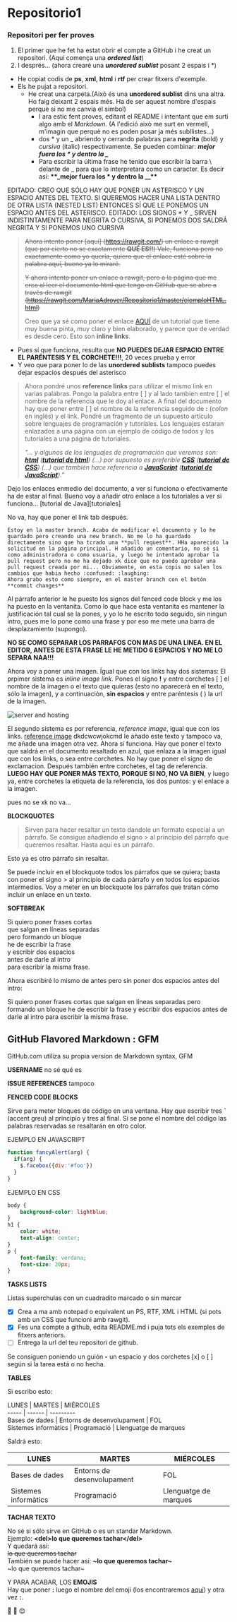 # Repositorio1
### Repositori per fer proves
   

1. El primer que he fet ha estat obrir el compte a GitHub i he creat un repositori. (Aquí comença una **_ordered list_**)
2. I després... (ahora crearé una **_unordered sublist_** posant 2 espais i *)
  * He copiat codis de **ps**, **xml**, **html** i **rtf** per crear fitxers d'exemple.
  * Els he pujat a repositori. 
    * He creat una carpeta.(Això és una **unordered sublist** dins una altra. Ho faig deixant 2 espais més.
    Ha de ser aquest nombre d'espais perquè si no me canvia el símbol)
      * I ara estic fent proves, editant el README i intentant que em surti algo amb el *Markdown*. (A l'edició això me
      surt en vermell, m'imagin que perquè no es poden posar ja més subllistes...)
      * dos * y un _ abriendo y cerrando palabras para **negrita** (bold) y _cursiva_ (italic) respectivamente. 
      Se pueden combinar: **_mejor fuera los * y dentro la \__**
      * Para escribir la última frase he tenido que escribir la barra \ delante de _ para que lo interpretara como un caracter. 
      Es decir así: **\*\*\_mejor fuera los * y dentro la \_\_\*\***

EDITADO: CREO QUE SÓLO HAY QUE PONER UN ASTERISCO Y UN ESPACIO ANTES DEL TEXTO. SI QUEREMOS HACER UNA LISTA DENTRO DE OTRA LISTA (NESTED LIST) ENTONCES SÍ QUE LE PONEMOS UN ESPACIO ANTES DEL ASTERISCO.
EDITADO: LOS SIGNOS * Y _ SIRVEN INDISTINTAMENTE PARA NEGRITA O CURSIVA, SI PONEMOS DOS SALDRÁ NEGRITA Y SI PONEMOS UNO CURSIVA

><del>Ahora intento poner [aqui] (https://rawgit.com/) un enlace a rawgit (que por cierto no se exactamente **QUÉ ES!!**)
Vale, funciona pero no exactamente como yo quería, quiero que el enlace esté sobre la palabra aquí, bueno ya lo miraré.</del>
>
><del>Y ahora intento poner un enlace a rawgit, pero a la página que me crea al leer el documento html que tengo en GitHub
que se abre a través de rawgit (https://rawgit.com/MariaAdrover/Repositorio1/master/ejemploHTML.html)</del>
>
>Creo que ya sé como poner el enlace [AQUÍ](https://libro.cursohtml5desdecero.com/) de un tutorial que tiene muy buena pinta, muy claro y bien elaborado, y parece que de verdad es desde cero. Esto son **inline links**.
  * Pues sí que funciona, resulta que **NO PUEDES DEJAR ESPACIO ENTRE EL PARÉNTESIS Y EL CORCHETE!!!**, 20 veces prueba y error
  * Y veo que para poner lo de las **unordered sublists** tampoco puedes dejar espacios después del asterisco
>  
>Ahora pondré unos **reference links** para utilizar el mismo link en varias palabras. Pongo la palabra entre [ ] y al lado tambien entre [ ] el nombre de la referencia que le doy al enlace. A final del documento hay que poner entre [ ] el nombre de la referencia seguido de **:** (_colon_ en inglés) y el link. Pondré un fragmento de un supuesto artículo sobre lenguajes de programación y tutoriales. Los lenguajes estaran enlazados a una página con un ejemplo de código de todos y los tutoriales a una página de tutoriales.
>
>_"... y algunos de los lenguajes de programación que veremos son: [**html**][código] ([**tutorial de html**][tutorial]) (...) por supuesto es preferible [**CSS**][código] ([**tutorial de CSS**][tutorial]) (...) que también hace referencia a [**JavaScript**][código] ([**tutorial de JavaScript**][tutorial])."_ 

[código]: https://www.aprenderaprogramar.com/index.php?option=com_content&view=article&id=779:diferencias-entre-javascript-y-java-html-css-php-frontera-entre-lenguajes-en-desarrollos-web-cu01105e&catid=78&Itemid=206
[tutorial]: https://www.aprenderaprogramar.es/index.php?option=com_content&view=article&id=57&Itemid=86


Dejo los enlaces enmedio del documento, a ver si funciona o efectivamente ha de estar al final. Bueno voy a añadir otro enlace a los tutoriales a ver si funciona...
[tutorial de Java][tutoriales]

No va, hay que poner el link tab después.
```
Estoy en la master branch. Acabo de modificar el documento y lo he guardado pero creando una new branch. No me lo ha guardado directamente sino que ha tcrado una **pull request**. HHa aparecido la solicitud en la página principal. H añadido un comentario, no sé si como administradora o como usuaria, y luego he intentado aprobar la pull request pero no me ha dejado xk dice que no puedo aprobar una pull request creada por mi... Obviamente, en esta copis no salen los cambios que habia hecho :confused: :laughing:
Ahora grabo esto como siempre, en el master branch con el botón **commit changes**
```
Al párrafo anterior le he puesto los signos del fenced code block y me los ha puesto en la ventanita. Como lo que hace esta ventanita es mantener la justificación tal cual se la pones, y yo lo he escrito todo seguido, sin ningun intro, pues me lo pone como una frase y por eso me mete una barra de desplazamiento (supongo).






**NO SE COMO SEPARAR LOS PARRAFOS CON MAS DE UNA LINEA. EN EL EDITOR, ANTES DE ESTA FRASE LE HE METIDO 6 ESPACIOS Y NO ME LO SEPARA NAA!!!**

Ahora voy a poner una imagen. Ígual que con los links hay dos sistemas:
El prpimer sistema es _inline image link_. Pones el signo **!** y entre corchetes [ ] el nombre de la imagen o el texto que quieras (esto no aparecerá en el texto, sólo la imagen), y a continuación, **sin espacios** y entre paréntesis ( ) la url de la imagen.

![server and hosting](http://www.shipshapeit.com/Libraries/Shipshape_Images/Server_And_App_Hosting_Diagram.sflb.ashx)

El segundo sistema es por referencia, _reference image_, igual que con los links.
[reference image][referencia]
dkdcwcwjokcmd le añado este texto y tampoco va, me añade una imagen otra vez. Ahora sí funciona. Hay que poner el texto que saldrá
en el documento resaltado en azul, que enlaza a la imagen igual que con los links, o sea entre corchetes. No hay que poner el signo de exclamacion. Después también entre corchetes, el tag de referencia. **LUEGO HAY QUE PONER MÁS TEXTO, PORQUE SI NO, NO VA BIEN**, y luego ya,
entre corchetes la etiqueta de la referencia, los dos puntos: y el enlace a la imagen.

[referencia]: http://www.shipshapeit.com/Libraries/Shipshape_Images/Server_And_App_Hosting_Diagram.sflb.ashx

pues no se xk no va...

**BLOCKQUOTES**

> Sirven para hacer resaltar un texto dandole un formato especial a un párrafo. Se consigue añadiendo el signo > al principio del
párrafo que queremos resaltar. Hasta aquí es un párrafo.

Esto ya es otro párrafo sin resaltar.

Se puede incluir en el blockquote todos los párrafos que se quiera; basta con poner el signo > al principio de cada párrafo y en todos los espacios intermedios. Voy a meter en un blockquote los párrafos que tratan cómo incluir un enlace en un texto.

**SOFTBREAK**

Si quiero poner frases cortas  
que salgan en líneas separadas  
pero formando un bloque  
he de escribir la frase  
y escribir dos espacios  
antes de darle al intro  
para escribir la misma frase.

Ahora escribiré lo mismo de antes pero sin poner dos espacios antes del intro:

Si quiero poner frases cortas
que salgan en líneas separadas
pero formando un bloque
he de escribir la frase
y escribir dos espacios
antes de darle al intro
para escribir la misma frase.
  

## GitHub Flavored Markdown : GFM

GitHub.com utiliza su propia version de Markdown syntax, GFM

  
**USERNAME** no sé qué es


**ISSUE REFERENCES** tampoco



**FENCED CODE BLOCKS**

Sirve para meter bloques de código en una ventana. Hay que escribir tres **\`** (accent greu) al principio y tres al final. 
Si se pone el nombre del código las palabras reservadas se resaltarán en otro color.

EJEMPLO EN JAVASCRIPT

```javascript
function fancyAlert(arg) {
  if(arg) {
    $.facebox({div:'#foo'})
  }
}
```

EJEMPLO EN CSS

```css
body {
    background-color: lightblue;
}
h1 {
    color: white;
    text-align: center;
}
p {
    font-family: verdana;
    font-size: 20px;
} 
```

  

**TASKS LISTS**

Listas superchulas con un cuadradito marcado o sin marcar

- [x] Crea a ma amb notepad o equivalent un PS, RTF, XML i HTML (si pots amb un CSS que funcioni amb rawgit).
- [x] Fes una compte a github, edita README.md i puja tots els exemples de fitxers anteriors.
- [ ] Entrega la url del teu repositori de github.

Se consiguen poniendo un guión **-** un espacio y dos corchetes [x] o [ ] según si la tarea está o no hecha.

  

**TABLES**

Si escribo esto:  

LUNES \| MARTES \| MIÉRCOLES  
----- \| ------ \| ---------  
Bases de dades \| Entorns de desenvolupament \| FOL  
Sistemes informàtics \| Programació \| Llenguatge de marques

Saldrá esto:

LUNES | MARTES | MIÉRCOLES
----- | ------ | ---------
Bases de dades | Entorns de desenvolupament | FOL
Sistemes informàtics | Programació | Llenguatge de marques

  

**TACHAR TEXTO**

No sé si sólo sirve en GitHub o es un standar Markdown.   
Ejemplo: **\<del>lo que queremos tachar\</del>**  
Y quedará así:  
<del>lo que queremos tachar</del>  
También se puede hacer así: **\~lo que queremos tachar\~**  
~lo que queremos tachar~
  

Y PARA ACABAR, LOS **EMOJIS**  
Hay que poner **:** luego el nombre del emoji \(los encontraremos [aquí](https://www.webpagefx.com/tools/emoji-cheat-sheet/)\) y otra vez **:**.

:rocket: :metal: :blush:


  
